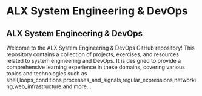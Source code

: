 # ALX System Engineering & DevOps

## ALX System Engineering & DevOps

Welcome to the ALX System Engineering & DevOps GitHub repository! This repository contains a collection of projects, exercises, and resources related to system engineering and DevOps. It is designed to provide a comprehensive learning experience in these domains, covering various topics and technologies such as shell,loops_conditions,processes_and_signals,regular_expressions,networking,web_infrastructure and more...
